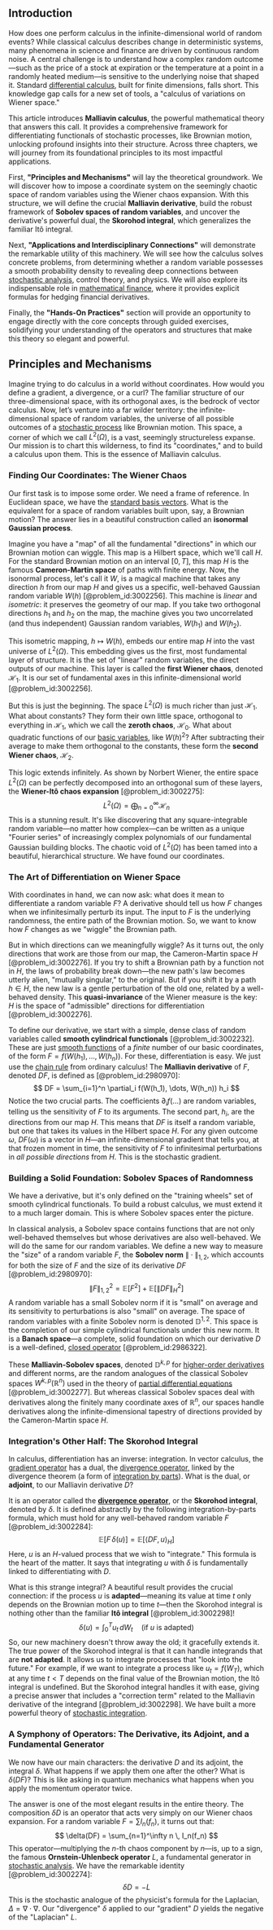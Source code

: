 ## Introduction
How does one perform calculus in the infinite-dimensional world of random events? While classical calculus describes change in deterministic systems, many phenomena in science and finance are driven by continuous random noise. A central challenge is to understand how a complex random outcome—such as the price of a stock at expiration or the temperature at a point in a randomly heated medium—is sensitive to the underlying noise that shaped it. Standard [differential calculus](@article_id:174530), built for finite dimensions, falls short. This knowledge gap calls for a new set of tools, a "calculus of variations on Wiener space."

This article introduces **Malliavin calculus**, the powerful mathematical theory that answers this call. It provides a comprehensive framework for differentiating functionals of stochastic processes, like Brownian motion, unlocking profound insights into their structure. Across three chapters, we will journey from its foundational principles to its most impactful applications.

First, **"Principles and Mechanisms"** will lay the theoretical groundwork. We will discover how to impose a coordinate system on the seemingly chaotic space of random variables using the Wiener chaos expansion. With this structure, we will define the crucial **Malliavin derivative**, build the robust framework of **Sobolev spaces of random variables**, and uncover the derivative's powerful dual, the **Skorohod integral**, which generalizes the familiar Itô integral.

Next, **"Applications and Interdisciplinary Connections"** will demonstrate the remarkable utility of this machinery. We will see how the calculus solves concrete problems, from determining whether a random variable possesses a smooth probability density to revealing deep connections between [stochastic analysis](@article_id:188315), control theory, and physics. We will also explore its indispensable role in [mathematical finance](@article_id:186580), where it provides explicit formulas for hedging financial derivatives.

Finally, the **"Hands-On Practices"** section will provide an opportunity to engage directly with the core concepts through guided exercises, solidifying your understanding of the operators and structures that make this theory so elegant and powerful.

## Principles and Mechanisms

Imagine trying to do calculus in a world without coordinates. How would you define a gradient, a divergence, or a curl? The familiar structure of our three-dimensional space, with its orthogonal axes, is the bedrock of vector calculus. Now, let’s venture into a far wilder territory: the infinite-dimensional space of random variables, the universe of all possible outcomes of a [stochastic process](@article_id:159008) like Brownian motion. This space, a corner of which we call $L^2(\Omega)$, is a vast, seemingly structureless expanse. Our mission is to chart this wilderness, to find its "coordinates," and to build a calculus upon them. This is the essence of Malliavin calculus.

### Finding Our Coordinates: The Wiener Chaos

Our first task is to impose some order. We need a frame of reference. In Euclidean space, we have the [standard basis vectors](@article_id:151923). What is the equivalent for a space of random variables built upon, say, a Brownian motion? The answer lies in a beautiful construction called an **isonormal Gaussian process**.

Imagine you have a "map" of all the fundamental "directions" in which our Brownian motion can wiggle. This map is a Hilbert space, which we'll call $H$. For the standard Brownian motion on an interval $[0, T]$, this map $H$ is the famous **Cameron-Martin space** of paths with finite energy. Now, the isonormal process, let's call it $W$, is a magical machine that takes any direction $h$ from our map $H$ and gives us a specific, well-behaved Gaussian random variable $W(h)$ [@problem_id:3002256]. This machine is *linear* and *isometric*: it preserves the geometry of our map. If you take two orthogonal directions $h_1$ and $h_2$ on the map, the machine gives you two uncorrelated (and thus independent) Gaussian random variables, $W(h_1)$ and $W(h_2)$.

This isometric mapping, $h \mapsto W(h)$, embeds our entire map $H$ into the vast universe of $L^2(\Omega)$. This embedding gives us the first, most fundamental layer of structure. It is the set of "linear" random variables, the direct outputs of our machine. This layer is called the **first Wiener chaos**, denoted $\mathcal{H}_1$. It is our set of fundamental axes in this infinite-dimensional world [@problem_id:3002256].

But this is just the beginning. The space $L^2(\Omega)$ is much richer than just $\mathcal{H}_1$. What about constants? They form their own little space, orthogonal to everything in $\mathcal{H}_1$, which we call the **zeroth chaos**, $\mathcal{H}_0$. What about quadratic functions of our [basic variables](@article_id:148304), like $W(h)^2$? After subtracting their average to make them orthogonal to the constants, these form the **second Wiener chaos**, $\mathcal{H}_2$.

This logic extends infinitely. As shown by Norbert Wiener, the entire space $L^2(\Omega)$ can be perfectly decomposed into an orthogonal sum of these layers, the **Wiener-Itô chaos expansion** [@problem_id:3002275]:
$$
L^2(\Omega) = \bigoplus_{n=0}^{\infty} \mathcal{H}_n
$$
This is a stunning result. It's like discovering that any square-integrable random variable—no matter how complex—can be written as a unique "Fourier series" of increasingly complex polynomials of our fundamental Gaussian building blocks. The chaotic void of $L^2(\Omega)$ has been tamed into a beautiful, hierarchical structure. We have found our coordinates.

### The Art of Differentiation on Wiener Space

With coordinates in hand, we can now ask: what does it mean to differentiate a random variable $F$? A derivative should tell us how $F$ changes when we infinitesimally perturb its input. The input to $F$ is the underlying randomness, the entire path of the Brownian motion. So, we want to know how $F$ changes as we "wiggle" the Brownian path.

But in which directions can we meaningfully wiggle? As it turns out, the only directions that work are those from our map, the Cameron-Martin space $H$ [@problem_id:3002276]. If you try to shift a Brownian path by a function not in $H$, the laws of probability break down—the new path's law becomes utterly alien, "mutually singular," to the original. But if you shift it by a path $h \in H$, the new law is a gentle perturbation of the old one, related by a well-behaved density. This **quasi-invariance** of the Wiener measure is the key: $H$ is the space of "admissible" directions for differentiation [@problem_id:3002276].

To define our derivative, we start with a simple, dense class of random variables called **smooth cylindrical functionals** [@problem_id:3002232]. These are just [smooth functions](@article_id:138448) of a *finite* number of our basic coordinates, of the form $F = f(W(h_1), \dots, W(h_n))$. For these, differentiation is easy. We just use the [chain rule](@article_id:146928) from ordinary calculus! The **Malliavin derivative** of $F$, denoted $DF$, is defined as [@problem_id:2980970]:
$$
DF = \sum_{i=1}^n \partial_i f(W(h_1), \dots, W(h_n)) h_i
$$
Notice the two crucial parts. The coefficients $\partial_i f(\dots)$ are random variables, telling us the sensitivity of $F$ to its arguments. The second part, $h_i$, are the directions from our map $H$. This means that $DF$ is itself a random variable, but one that takes its values in the Hilbert space $H$. For any given outcome $\omega$, $DF(\omega)$ is a vector in $H$—an infinite-dimensional gradient that tells you, at that frozen moment in time, the sensitivity of $F$ to infinitesimal perturbations in *all possible directions* from $H$. This is the stochastic gradient.

### Building a Solid Foundation: Sobolev Spaces of Randomness

We have a derivative, but it's only defined on the "training wheels" set of smooth cylindrical functionals. To build a robust calculus, we must extend it to a much larger domain. This is where Sobolev spaces enter the picture.

In classical analysis, a Sobolev space contains functions that are not only well-behaved themselves but whose derivatives are also well-behaved. We will do the same for our random variables. We define a new way to measure the "size" of a random variable $F$, the **Sobolev norm** $\| \cdot \|_{1,2}$, which accounts for both the size of $F$ and the size of its derivative $DF$ [@problem_id:2980970]:
$$
\|F\|_{1,2}^2 = \mathbb{E}[F^2] + \mathbb{E}[\|DF\|_H^2]
$$
A random variable has a small Sobolev norm if it is "small" on average and its sensitivity to perturbations is also "small" on average. The space of random variables with a finite Sobolev norm is denoted $\mathbb{D}^{1,2}$. This space is the completion of our simple cylindrical functionals under this new norm. It is a **Banach space**—a complete, solid foundation on which our derivative $D$ is a well-defined, [closed operator](@article_id:273758) [@problem_id:2986322].

These **Malliavin-Sobolev spaces**, denoted $\mathbb{D}^{k,p}$ for [higher-order derivatives](@article_id:140388) and different norms, are the random analogues of the classical Sobolev spaces $W^{k,p}(\mathbb{R}^n)$ used in the theory of [partial differential equations](@article_id:142640) [@problem_id:3002277]. But whereas classical Sobolev spaces deal with derivatives along the finitely many coordinate axes of $\mathbb{R}^n$, our spaces handle derivatives along the infinite-dimensional tapestry of directions provided by the Cameron-Martin space $H$.

### Integration's Other Half: The Skorohod Integral

In calculus, differentiation has an inverse: integration. In vector calculus, the [gradient operator](@article_id:275428) has a dual, the [divergence operator](@article_id:265481), linked by the divergence theorem (a form of [integration by parts](@article_id:135856)). What is the dual, or **adjoint**, to our Malliavin derivative $D$?

It is an operator called the **[divergence operator](@article_id:265481)**, or the **Skorohod integral**, denoted by $\delta$. It is defined abstractly by the following integration-by-parts formula, which must hold for any well-behaved random variable $F$ [@problem_id:3002284]:
$$
\mathbb{E}[F \, \delta(u)] = \mathbb{E}[\langle DF, u \rangle_H]
$$
Here, $u$ is an $H$-valued process that we wish to "integrate." This formula is the heart of the matter. It says that integrating $u$ with $\delta$ is fundamentally linked to differentiating with $D$.

What is this strange integral? A beautiful result provides the crucial connection: if the process $u$ is **adapted**—meaning its value at time $t$ only depends on the Brownian motion up to time $t$—then the Skorohod integral is nothing other than the familiar **Itô integral** [@problem_id:3002298]!
$$
\delta(u) = \int_0^T u_t \, dW_t \quad (\text{if } u \text{ is adapted})
$$
So, our new machinery doesn't throw away the old; it gracefully extends it. The true power of the Skorohod integral is that it can handle integrands that are **not adapted**. It allows us to integrate processes that "look into the future." For example, if we want to integrate a process like $u_t = f(W_T)$, which at any time $t<T$ depends on the final value of the Brownian motion, the Itô integral is undefined. But the Skorohod integral handles it with ease, giving a precise answer that includes a "correction term" related to the Malliavin derivative of the integrand [@problem_id:3002298]. We have built a more powerful theory of [stochastic integration](@article_id:197862).

### A Symphony of Operators: The Derivative, its Adjoint, and a Fundamental Generator

We now have our main characters: the derivative $D$ and its adjoint, the integral $\delta$. What happens if we apply them one after the other? What is $\delta(DF)$? This is like asking in quantum mechanics what happens when you apply the momentum operator twice.

The answer is one of the most elegant results in the entire theory. The composition $\delta D$ is an operator that acts very simply on our Wiener chaos expansion. For a random variable $F = \sum I_n(f_n)$, it turns out that:
$$
\delta(DF) = \sum_{n=1}^\infty n \, I_n(f_n)
$$
This operator—multiplying the $n$-th chaos component by $n$—is, up to a sign, the famous **Ornstein-Uhlenbeck operator** $L$, a fundamental generator in [stochastic analysis](@article_id:188315). We have the remarkable identity [@problem_id:3002274]:
$$
\delta D = -L
$$
This is the stochastic analogue of the physicist's formula for the Laplacian, $\Delta = \nabla \cdot \nabla$. Our "divergence" $\delta$ applied to our "gradient" $D$ yields the negative of the "Laplacian" $L$.